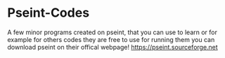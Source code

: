 # Pseint-Codes
A few minor programs created on pseint, that you can use to learn or for example for others codes 
they are free to use
for running them you can download pseint on their offical webpage! 
https://pseint.sourceforge.net
